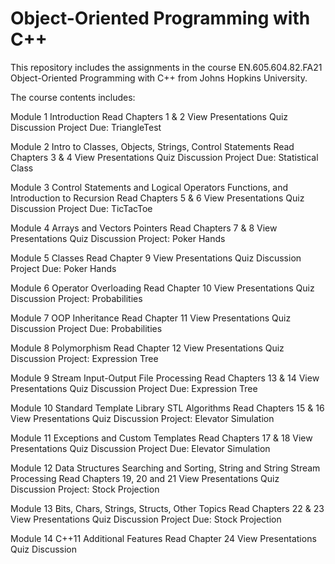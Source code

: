 # Object-Oriented Programming with C++

This repository includes the assignments in the course EN.605.604.82.FA21 Object-Oriented Programming with C++ from Johns Hopkins University.

The course contents includes:

Module 1 Introduction
    Read Chapters 1 & 2
    View Presentations
    Quiz
    Discussion
    Project Due: TriangleTest

Module 2
Intro to Classes,
Objects, Strings, Control
Statements
    Read Chapters 3 & 4
    View Presentations
    Quiz
    Discussion
    Project Due: Statistical Class

Module 3
Control Statements and
Logical Operators
Functions, and
Introduction to Recursion
    Read Chapters 5 & 6
    View Presentations
    Quiz
    Discussion
    Project Due: TicTacToe

Module 4 Arrays and Vectors Pointers
    Read Chapters 7 & 8
    View Presentations
    Quiz
    Discussion
    Project: Poker Hands

Module 5 Classes
    Read Chapter 9
    View Presentations
    Quiz
    Discussion
    Project Due: Poker Hands

Module 6 Operator Overloading
    Read Chapter 10
    View
    Presentations Quiz
    Discussion
    Project: Probabilities

Module 7 OOP Inheritance
    Read Chapter 11
    View Presentations
    Quiz
    Discussion
    Project Due: Probabilities

Module 8 Polymorphism
    Read Chapter 12
    View Presentations Quiz
    Discussion
    Project: Expression Tree 

Module 9 Stream Input-Output
File Processing
    Read Chapters 13 & 14
    View Presentations
    Quiz
    Discussion
    Project Due: Expression Tree

Module 10 Standard Template
Library STL Algorithms
    Read Chapters 15 & 16
    View Presentations Quiz
    Discussion
    Project: Elevator Simulation

Module 11 Exceptions and
Custom Templates
    Read Chapters 17 & 18
    View Presentations
    Quiz
    Discussion
    Project Due: Elevator Simulation

Module 12
Data Structures
Searching and Sorting,
String and String Stream
Processing
    Read Chapters 19, 20 and 21
    View Presentations
    Quiz
    Discussion
    Project: Stock Projection

Module 13 Bits, Chars, Strings,
Structs, Other Topics
    Read Chapters 22 & 23
    View Presentations
    Quiz
    Discussion
    Project Due: Stock Projection

Module 14 C++11
Additional Features
    Read Chapter 24
    View Presentations Quiz
    Discussion
